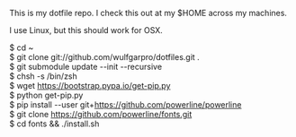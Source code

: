 This is my dotfile repo. I check this out at my $HOME across my machines.

I use Linux, but this should work for OSX.

$ cd ~<br />
$ git clone git://github.com/wulfgarpro/dotfiles.git .<br />
$ git submodule update --init --recursive<br /> 
$ chsh -s /bin/zsh<br />
$ wget https://bootstrap.pypa.io/get-pip.py<br />
$ python get-pip.py<br />
$ pip install --user git+https://github.com/powerline/powerline<br />
$ git clone https://github.com/powerline/fonts.git<br />
$ cd fonts && ./install.sh
